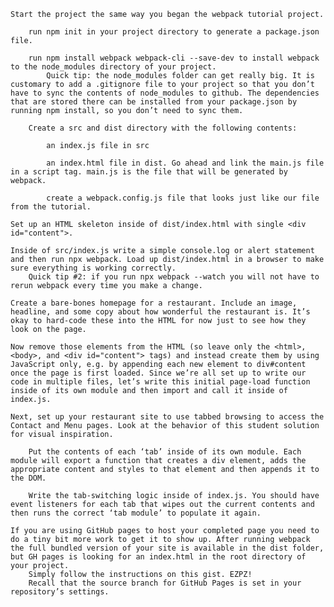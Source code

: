 

    Start the project the same way you began the webpack tutorial project.

        run npm init in your project directory to generate a package.json file.

        run npm install webpack webpack-cli --save-dev to install webpack to the node_modules directory of your project.
            Quick tip: the node_modules folder can get really big. It is customary to add a .gitignore file to your project so that you don’t have to sync the contents of node_modules to github. The dependencies that are stored there can be installed from your package.json by running npm install, so you don’t need to sync them.

        Create a src and dist directory with the following contents:

            an index.js file in src

            an index.html file in dist. Go ahead and link the main.js file in a script tag. main.js is the file that will be generated by webpack.

            create a webpack.config.js file that looks just like our file from the tutorial.

    Set up an HTML skeleton inside of dist/index.html with single <div id="content">.

    Inside of src/index.js write a simple console.log or alert statement and then run npx webpack. Load up dist/index.html in a browser to make sure everything is working correctly.
        Quick tip #2: if you run npx webpack --watch you will not have to rerun webpack every time you make a change.

    Create a bare-bones homepage for a restaurant. Include an image, headline, and some copy about how wonderful the restaurant is. It’s okay to hard-code these into the HTML for now just to see how they look on the page.

    Now remove those elements from the HTML (so leave only the <html>, <body>, and <div id="content"> tags) and instead create them by using JavaScript only, e.g. by appending each new element to div#content once the page is first loaded. Since we’re all set up to write our code in multiple files, let’s write this initial page-load function inside of its own module and then import and call it inside of index.js.

    Next, set up your restaurant site to use tabbed browsing to access the Contact and Menu pages. Look at the behavior of this student solution for visual inspiration.

        Put the contents of each ‘tab’ inside of its own module. Each module will export a function that creates a div element, adds the appropriate content and styles to that element and then appends it to the DOM.

        Write the tab-switching logic inside of index.js. You should have event listeners for each tab that wipes out the current contents and then runs the correct ‘tab module’ to populate it again.

    If you are using GitHub pages to host your completed page you need to do a tiny bit more work to get it to show up. After running webpack the full bundled version of your site is available in the dist folder, but GH pages is looking for an index.html in the root directory of your project.
        Simply follow the instructions on this gist. EZPZ!
        Recall that the source branch for GitHub Pages is set in your repository’s settings.

